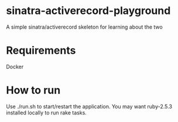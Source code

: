 # sinatra-activerecord-playground
A simple sinatra/activerecord skeleton for learning about the two

# Requirements

Docker

# How to run

Use ./run.sh to start/restart the application. 
You may want ruby-2.5.3 installed locally to run rake tasks.
